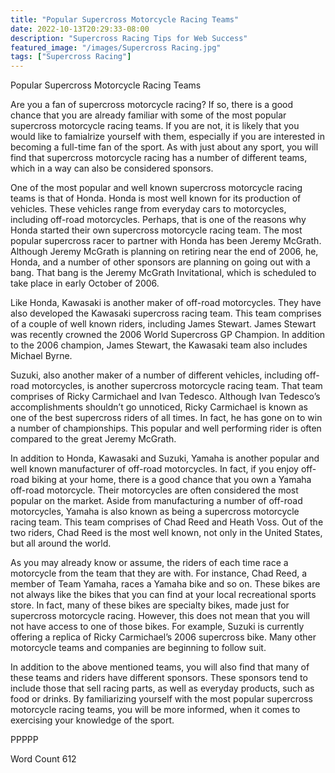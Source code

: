 ```yaml
---
title: "Popular Supercross Motorcycle Racing Teams"
date: 2022-10-13T20:29:33-08:00
description: "Supercross Racing Tips for Web Success"
featured_image: "/images/Supercross Racing.jpg"
tags: ["Supercross Racing"]
---
```


Popular Supercross Motorcycle Racing Teams

Are you a fan of supercross motorcycle racing?  If so, there is a good chance that you are already familiar with some of the most popular supercross motorcycle racing teams.  If you are not, it is likely that you would like to famialrize yourself with them, especially if you are interested in becoming a full-time fan of the sport. As with just about any sport, you will find that supercross motorcycle racing has a number of different teams, which in a way can also be considered sponsors.

One of the most popular and well known supercross motorcycle racing teams is that of Honda. Honda is most well known for its production of vehicles. These vehicles range from everyday cars to motorcycles, including off-road motorcycles.  Perhaps, that is one of the reasons why Honda started their own supercross motorcycle racing team.  The most popular supercross racer to partner with Honda has been Jeremy McGrath. Although Jeremy McGrath is planning on retiring near the end of 2006, he, Honda, and a number of other sponsors are planning on going out with a bang.  That bang is the Jeremy McGrath Invitational, which is scheduled to take place in early October of 2006.

Like Honda, Kawasaki is another maker of off-road motorcycles. They have also developed the Kawasaki supercross racing team.  This team comprises of a couple of well known riders, including James Stewart. James Stewart was recently crowned the 2006 World Supercross GP Champion.  In addition to the 2006 champion, James Stewart, the Kawasaki team also includes Michael Byrne.

Suzuki, also another maker of a number of different vehicles, including off-road motorcycles, is another supercross motorcycle racing team. That team comprises of Ricky Carmichael and Ivan Tedesco.  Although Ivan Tedesco’s accomplishments shouldn’t go unnoticed, Ricky Carmichael is known as one of the best supercross riders of all times.  In fact, he has gone on to win a number of championships.  This popular and well performing rider is often compared to the great Jeremy McGrath.

In addition to Honda, Kawasaki and Suzuki, Yamaha is another popular and well known manufacturer of off-road motorcycles. In fact, if you enjoy off-road biking at your home, there is a good chance that you own a Yamaha off-road motorcycle. Their motorcycles are often considered the most popular on the market. Aside from manufacturing a number of off-road motorcycles, Yamaha is also known as being a supercross motorcycle racing team. This team comprises of Chad Reed and Heath Voss.  Out of the two riders, Chad Reed is the most well known, not only in the United States, but all around the world.  

As you may already know or assume, the riders of each time race a motorcycle from the team that they are with. For instance, Chad Reed, a member of Team Yamaha, races a Yamaha bike and so on.  These bikes are not always like the bikes that you can find at your local recreational sports store. In fact, many of these bikes are specialty bikes, made just for supercross motorcycle racing.  However, this does not mean that you will not have access to one of those bikes.  For example, Suzuki is currently offering a replica of Ricky Carmichael’s 2006 supercross bike. Many other motorcycle teams and companies are beginning to follow suit.

In addition to the above mentioned teams, you will also find that many of these teams and riders have different sponsors.  These sponsors tend to include those that sell racing parts, as well as everyday products, such as food or drinks. By familiarizing yourself with the most popular supercross motorcycle racing teams, you will be more informed, when it comes to exercising your knowledge of the sport.

PPPPP

Word Count 612

